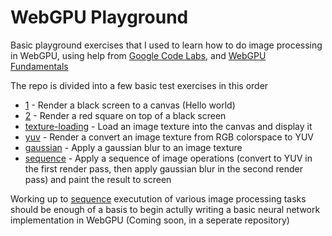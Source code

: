# WebGPU Playground

Basic playground exercises that I used to learn how to do image processing in WebGPU, using help from [Google Code Labs](https://codelabs.developers.google.com/your-first-webgpu-app),  and [WebGPU Fundamentals](https://webgpufundamentals.org/webgpu/lessons/)

The repo is divided into a few basic test exercises in this order

* [1](public/1/) - Render a black screen to a canvas (Hello world)
* [2](public/2/) - Render a red square on top of a black screen
* [texture-loading](public/texture-loading/) - Load an image texture into the canvas and display it
* [yuv](public/yuv/) - Render a convert an image texture from RGB colorspace to YUV
* [gaussian](public/gaussian/) - Apply a gaussian blur to an image texture
* [sequence](public/sequence/) - Apply a sequence of image operations (convert to YUV in the first render pass, then apply gaussian blur in the second render pass) and paint the result to screen


Working up to [sequence](public/sequence/) executution of various image processing tasks should be enough of a basis to begin actully writing a basic neural network implementation in WebGPU (Coming soon, in a seperate repository)
